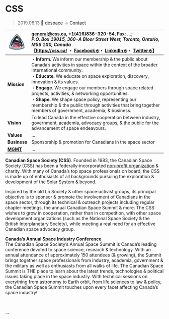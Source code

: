 # CSS
> 2019.08.13 [🚀](../../../index/index.md) [despace](../index.md) → [Contact](../contact.md)

|[![](../f/contact/c/css_logo1_thumb.webp)](../f/contact/c/css_logo1.webp)|<general@css.ca>, +1(416)836-320-54, Fax: …;<br> *P.O. Box 19015, 360-A Bloor Street West, Toronto, Ontario, M5S 1X0, Canada*<br> 【<https://css.ca/> ・ [Facebook ⎆](https://www.facebook.com/CanadianSpaceSociety/)・ [LinkedIn ⎆](https://www.linkedin.com/company/canadian-space-society)・ [Twitter ⎆](https://twitter.com/cdnspacesociety)】|
|:-|:-|
|**Mission**|・**Inform.** We inform our membership & the public about Canada’s activities in space within the context of the broader international community.<br> ・**Educate.** We educate on space exploration, discovery, innovation & its values.<br> ・**Engage.** We engage our members through space related projects, activities, & networking opportunities.<br> ・**Shape.** We shape space policy, representing our membership & the public through activities that bring together members of government, academia, & business.|
|**Vision**|To lead Canada in the effective cooperation between industry, government, academia, advocacy groups, & the public for the advancement of space endeavours.|
|**Values**|…|
|**Business**|Sponsorship & promotion for Canadians in the space sector|
|**[MGMT](../mgmt.md)**|…|

**Canadian Space Society (CSS)**. Founded in 1983, the Canadian Space Society (CSS) has been a federally‑incorporated [non‑profit organization](../nonprof_org.md) & charity. With many of Canada’s top space professionals on board, the CSS is made up of enthusiasts of all backgrounds pursuing the exploration & development of the Solar System & beyond.

Inspired by the old L5 Society & other space‑activist groups, its principal objective is to sponsor & promote the involvement of Canadians in the space sector, through its technical & outreach projects including regular chapter meetings, the annual Canadian Space Summit & more. The CSS wishes to grow in cooperation, rather than in competition, with other space development organizations (such as the National Space Society & the British Interplanetary Society), while meeting a real need for an effective Canadian space advocacy group.

**Canada’s Annual Space Industry Conference**  
The Canadian Space Society’s Annual Space Summit is Canada’s leading conference devoted to space science, research & technology. With an annual attendance of approximately 150 attendees (& growing), the Summit brings together space professionals from industry, academia, government & the military as well as enthusiasts from all walks of life. The Canadian Space Summit is THE place to learn about the latest trends, technologies & political issues taking place in the space industry. With technical sessions on everything from astronomy to Earth orbit, from life sciences to law & policy, the Canadian Space Summit touches upon every facet affecting Canada’s space industry!

<p style="page-break-after:always"> </p>

…
